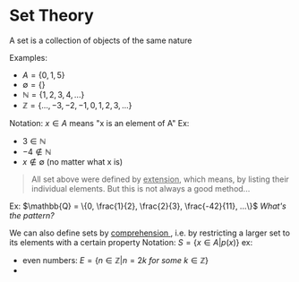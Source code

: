 # Set Theory

A set is a collection of objects of the same nature

Examples:
- $A = \{0, 1, 5\}$
- $\emptyset = \{\}$ 
- $\mathbb{N} = \{1, 2, 3, 4, ...\}$
- $\mathbb{Z} = \{..., -3, -2, -1, 0, 1, 2, 3, ...\}$

Notation: $x \in A$ means "x is an element of A"
Ex:
- $3 \in \mathbb{N}$
- $-4 \notin \mathbb{N}$
- $x \notin \emptyset$ (no matter what x is)

> All set above were defined by <u>extension</u>, which means, by listing their
> individual elements. But this is not always a good method...

Ex: 
$\mathbb{Q} = \{0, \frac{1}{2}, \frac{2}{3}, \frac{-42}{11}, ...\}$ *What's the pattern?*

We can also define sets by <u> comprehension </u>, i.e. by restricting a larger set
to its elements with a certain property
Notation: ${S = \{x \in A | p(x)\}}$
ex:
- even numbers: $E = \{ n \in \mathbb{Z} | n = 2k ~for~some~k \in \mathbb{Z}\}$
- 


  